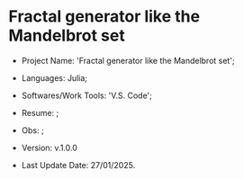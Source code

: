 # Fractal generator like the Mandelbrot set

- Project Name: 'Fractal generator like the Mandelbrot set';
- Languages: Julia;
- Softwares/Work Tools: 'V.S. Code';
- Resume: ;
- Obs: ;
- Version: v.1.0.0

- Last Update Date: 27/01/2025.